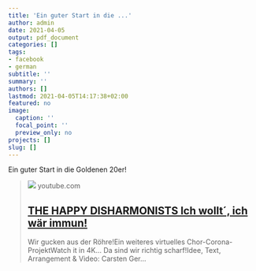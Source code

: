 ```yaml
---
title: 'Ein guter Start in die ...'
author: admin
date: 2021-04-05
output: pdf_document
categories: []
tags:
- facebook
- german
subtitle: ''
summary: ''
authors: []
lastmod: 2021-04-05T14:17:38+02:00
featured: no
image:
  caption: ''
  focal_point: ''
  preview_only: no
projects: []
slug: []
---
```

Ein guter Start in die Goldenen 20er!
> [![](https://i.ytimg.com/vi/bqTgX_oBAhs/maxresdefault.jpg)](https://www.youtube.com/watch?v=bqTgX_oBAhs)
> youtube.com
> ## [THE HAPPY DISHARMONISTS Ich wollt´, ich wär immun!](https://www.youtube.com/watch?v=bqTgX_oBAhs)
>
>Wir gucken aus der Röhre!Ein weiteres virtuelles Chor-Corona-ProjektWatch it in 4K... Da sind wir richtig scharf!Idee, Text, Arrangement & Video: Carsten Ger...

